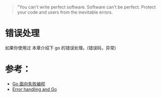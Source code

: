 > "You can't write perfect software. Software can't be perfect. Protect your code and users from the inevitable errors.

# 错误处理

如果你使用过
本章介绍下 go 的错误处理。(错误码，异常)


# 参考：

- [Go 面向失败编程](https://developer.aliyun.com/article/740696)
- [Error handling and Go](https://blog.golang.org/error-handling-and-go)

